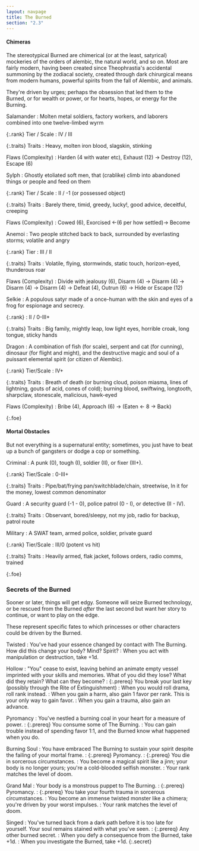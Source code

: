 ```yaml
---
layout: navpage
title: The Burned
section: "2.3"
---
```


#### Chimeras

The stereotypical Burned are chimerical (or at the least, satyrical) mockeries of the orders of alembic, the natural world, and so on.
Most are fairly modern, having been created since Theophrastia's accidental summoning by the zodiacal society, created through dark chirurgical means from modern humans, powerful spirits from the fall of Alembic, and animals.

They're driven by urges; perhaps the obsession that led them to the Burned, or for wealth or power, or for hearts, hopes, or energy for the Burning.

Salamander
: Molten metal soldiers, factory workers, and laborers combined into one twelve-limbed wyrm

  {:.rank} Tier / Scale
  : IV / III

  {:.traits} Traits
  : Heavy, molten iron blood, slagskin, stinking

  Flaws (Complexity)
  : Harden (4 with water etc), Exhaust (12) -> Destroy (12), Escape (6)

Sylph
: Ghostly etoliated soft men, that (crablike) climb into abandoned things or people and feed on them

  {:.rank} Tier / Scale
  : II / -1 (or possessed object)

  {:.traits} Traits
  : Barely there, timid, greedy, lucky!, good advice, deceitful, creeping

  Flaws (Complexity)
  : Cowed (6), Exorcised <-(6 per how settled)-> Become

Anemoi
: Two people stitched back to back, surrounded by everlasting storms; volatile and angry

  {:.rank} Tier
  : III / II

  {:.traits} Traits
  : Volatile, flying, stormwinds, static touch, horizon-eyed, thunderous roar

  Flaws (Complexity)
  : Divide with jealousy (6), Disarm (4) -> Disarm (4) -> Disarm (4) -> Disarm (4) -> Defeat (4), Outrun (6) -> Hide or Escape (12)

Selkie
: A populous satyr made of a once-human with the skin and eyes of a frog for espionage and secrecy.

  {:.rank}
  : II / 0-III+

  {:.traits} Traits
  : Big family, mightly leap, low light eyes, horrible croak, long tongue, sticky hands

Dragon
: A combination of fish (for scale), serpent and cat (for cunning), dinosaur (for flight and might), and the destructive magic and soul of a puissant elemental spirit (or citizen of Alembic).

  {:.rank} Tier/Scale
  : IV+

  {:.traits} Traits
  : Breath of death (or burning cloud, poison miasma, lines of lightning, gouts of acid, cones of cold); burning blood, swiftwing, longtooth, sharpclaw, stonescale, malicious, hawk-eyed
  
  Flaws (Complexity)
  : Bribe (4), Approach (6) -> (Eaten <- 8 -> Back)

{:.foe}



#### Mortal Obstacles

But not everything is a supernatural entity; sometimes, you just have to beat up a bunch of gangsters or dodge a cop or something.

Criminal
: A punk (0), tough (I), soldier (II), or fixer (III+).

  {:.rank} Tier/Scale
  : 0-III+

  {:.traits} Traits
  : Pipe/bat/frying pan/switchblade/chain, streetwise, In it for the money, lowest common denominator

Guard
: A security guard (-1 - 0), police patrol (0 - I), or detective (II - IV).
  
  {:.traits} Traits
  : Observant, bored/sleepy, not my job, radio for backup, patrol route

Military
: A SWAT team, armed police, soldier, private guard

  {:.rank} Tier/Scale
  : III/0 (potent vs hit)

  {:.traits} Traits
  : Heavily armed, flak jacket, follows orders, radio comms, trained

{:.foe}



### Secrets of the Burned

Sooner or later, things will get edgy.
Someone will seize Burned technology,
or be rescued from the Burned _after_ the last second but want her story to continue,
or want to play on the edge.

These represent specific fates to which princesses or other characters could be driven by the Burned.

Twisted
: You've had your essence changed by contact with The Burning. How did this change your body? Mind? Spirit?
  : When you act with manipulation or destruction, take +1d.

Hollow
: "You" cease to exist, leaving behind an animate empty vessel imprinted with your skills and memories.
  What of you did they lose? What did they retain? What can they become?
  : {:.prereq} You break your last key (possibly through the Rite of Extinguishment)
  : When you would roll drama, roll rank instead.
  : When you gain a harm, also gain 1 favor per rank. This is your only way to gain favor.
  : When you gain a trauma, also gain an advance.

Pyromancy
: You've nestled a burning coal in your heart for a measure of power.
  : {:.prereq} You consume some of The Burning.
  : You can gain trouble instead of spending favor 1:1, and the Burned know what happened when you do.

Burning Soul
: You have embraced The Burning to sustain your spirit despite the failing of your mortal frame.
  : {:.prereq} Pyromancy.
  : {:.prereq} You die in sorcerous circumstances.
  : You become a magical spirit like a jinn; your body is no longer yours; you're a cold-blooded selfish monster.
  : Your rank matches the level of doom.

Grand Mal
: Your body is a monstrous puppet to The Burning.
  : {:.prereq} Pyromancy.
  : {:.prereq} You take your fourth trauma in sorcerous circumstances.
  : You become an immense twisted monster like a chimera; you're driven by your worst impulses.
  : Your rank matches the level of doom.

Singed
: You've turned back from a dark path before it is too late for yourself.
  Your soul remains stained with what you've seen.
  : {:.prereq} Any other burned secret.
  : When you defy a consequence from the Burned, take +1d.
  : When you investigate the Burned, take +1d.
{:.secret}